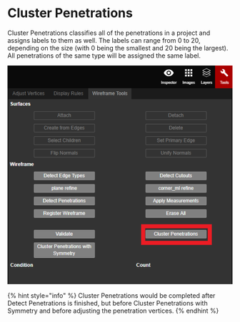 # Cluster Penetrations

Cluster Penetrations classifies all of the penetrations in a project and assigns labels to them as well. The labels can range from 0 to 20, depending on the size \(with 0 being the smallest and 20 being the largest\). All penetrations of the same type will be assigned the same label.

![](../../.gitbook/assets/cluster-penetrations-button.png)

{% hint style="info" %}
Cluster Penetrations would be completed after Detect Penetrations is finished, but before Cluster Penetrations with Symmetry and before adjusting the penetration vertices.
{% endhint %}

